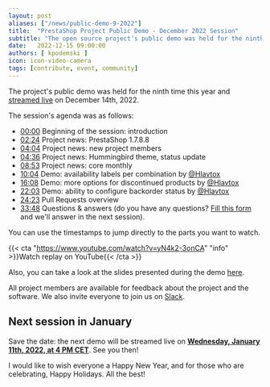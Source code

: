 ```yaml
---
layout: post
aliases: ["/news/public-demo-9-2022"]
title:  "PrestaShop Project Public Demo - December 2022 Session"
subtitle: "The open source project's public demo was held for the ninth time this year"
date:   2022-12-15 09:00:00
authors: [ kpodemski ]
icon: icon-video-camera
tags: [contribute, event, community]
---
```


The project's public demo was held for the ninth time this year and [streamed live](https://www.youtube.com/watch?v=yN4k2-3onCA) on December 14th, 2022.

The session's agenda was as follows:

- [00:00](https://www.youtube.com/watch?v=yN4k2-3onCA) Beginning of the session: introduction
- [02:24](https://youtu.be/yN4k2-3onCA?t=144) Project news: PrestaShop 1.7.8.8
- [04:04](https://youtu.be/yN4k2-3onCA?t=244) Project news: new project members
- [04:36](https://youtu.be/yN4k2-3onCA?t=276) Project news: Hummingbird theme, status update
- [08:53](https://youtu.be/yN4k2-3onCA?t=531) Project news: core monthly
- [10:04](https://youtu.be/yN4k2-3onCA?t=604) Demo: availability labels per combination by [@Hlavtox](https://github.com/Hlavtox)
- [16:08](https://youtu.be/yN4k2-3onCA?t=968) Demo: more options for discontinued products by [@Hlavtox](https://github.com/Hlavtox)
- [22:03](https://youtu.be/yN4k2-3onCA?t=1323) Demo: ability to configure backorder status by [@Hlavtox](https://github.com/Hlavtox)
- [24:23](https://youtu.be/yN4k2-3onCA?t=1463) Pull Requests overview
- [33:48](https://youtu.be/yN4k2-3onCA?t=2018) Questions & answers (do you have any questions? [Fill this form](https://forms.gle/FWazuZnXBtFPauFZ7) and we'll answer in the next session).

You can use the timestamps to jump directly to the parts you want to watch.

{{< cta "https://www.youtube.com/watch?v=yN4k2-3onCA" "info" >}}Watch replay on YouTube{{< /cta >}}

Also, you can take a look at the slides presented during the demo [here](https://docs.google.com/presentation/d/1SL8KE9TySjhAWJNWzjF_QJSDa4PdL60905oKSrXy_mE/edit?usp=sharing).

All project members are available for feedback about the project and the software. We also invite everyone to join us on [Slack](https://www.prestashop-project.org/slack/).

## Next session in January

Save the date: the next demo will be streamed live on [**Wednesday, January 11th, 2022, at 4 PM CET**](https://www.youtube.com/watch?v=YDS51o48W1I). See you then!

I would like to wish everyone a Happy New Year, and for those who are celebrating, Happy Holidays. All the best!

